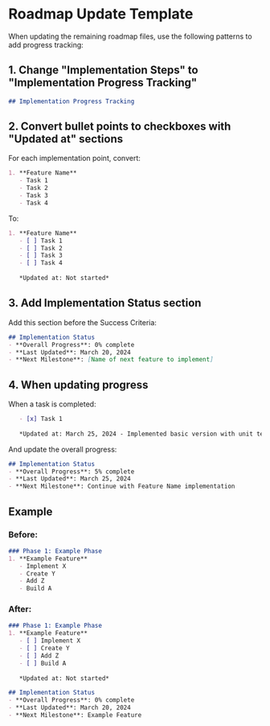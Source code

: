 # Roadmap Update Template

When updating the remaining roadmap files, use the following patterns to add progress tracking:

## 1. Change "Implementation Steps" to "Implementation Progress Tracking"

```markdown
## Implementation Progress Tracking
```

## 2. Convert bullet points to checkboxes with "Updated at" sections

For each implementation point, convert:

```markdown
1. **Feature Name**
   - Task 1
   - Task 2
   - Task 3
   - Task 4
```

To:

```markdown
1. **Feature Name**
   - [ ] Task 1
   - [ ] Task 2
   - [ ] Task 3
   - [ ] Task 4
   
   *Updated at: Not started*
```

## 3. Add Implementation Status section

Add this section before the Success Criteria:

```markdown
## Implementation Status
- **Overall Progress**: 0% complete
- **Last Updated**: March 20, 2024
- **Next Milestone**: [Name of next feature to implement]
```

## 4. When updating progress

When a task is completed:

```markdown
   - [x] Task 1  
   
   *Updated at: March 25, 2024 - Implemented basic version with unit tests*
```

And update the overall progress:

```markdown
## Implementation Status
- **Overall Progress**: 5% complete
- **Last Updated**: March 25, 2024
- **Next Milestone**: Continue with Feature Name implementation
```

## Example

### Before:
```markdown
### Phase 1: Example Phase
1. **Example Feature**
   - Implement X
   - Create Y
   - Add Z
   - Build A
```

### After:
```markdown
### Phase 1: Example Phase
1. **Example Feature**
   - [ ] Implement X
   - [ ] Create Y
   - [ ] Add Z
   - [ ] Build A
   
   *Updated at: Not started*

## Implementation Status
- **Overall Progress**: 0% complete
- **Last Updated**: March 20, 2024
- **Next Milestone**: Example Feature
``` 